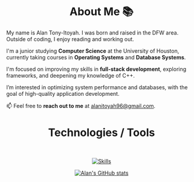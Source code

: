 <div class="container">
    <h1 align="center"> About Me 📚</h1>
    <p>
        My name is Alan Tony-Itoyah. I was born and raised in the DFW area. Outside of coding, I enjoy reading and working out.
    </p>
    <p>
        I'm a junior studying <strong>Computer Science</strong> at the University of Houston, currently taking courses in <strong>Operating Systems</strong> and <strong>Database Systems</strong>.
    </p>
    <p>
        I'm focused on improving my skills in <strong>full-stack development</strong>, exploring frameworks, and deepening my knowledge of C++.
    </p>
    <p>
        I’m interested in optimizing system performance and databases, with the goal of high-quality application development.
    </p>
    <p>
        📫 Feel free to <strong>reach out to me</strong> at <a href="mailto:alanitoyah96@gmail.com">alanitoyah96@gmail.com</a>.
    </p>
    <div class="skills">
        <h1 align="center"> Technologies / Tools </h1>
        <br>
        <p align="center">
            <a href="https://skillicons.dev">
                <img src="https://skillicons.dev/icons?i=html,css,js,nodejs,npm,react,git,github,c,cpp,py,figma,fastapi" alt="Skills">
            </a>
        </p>
    </div>
    <div class="stats">
        <p align="center">
            <a href="https://github.com/atonyit/github-readme-stats">
                <img src="https://github-readme-stats.vercel.app/api?username=atonyit" alt="Alan's GitHub stats">
            </a>
        </p>
    </div>
</div>
